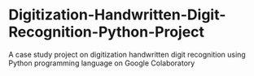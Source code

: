 # Digitization-Handwritten-Digit-Recognition-Python-Project
A case study project on digitization handwritten digit recognition using Python programming language on Google Colaboratory
